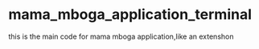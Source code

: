 # mama_mboga_application_terminal
this is the main code for mama mboga application,like an extenshon
